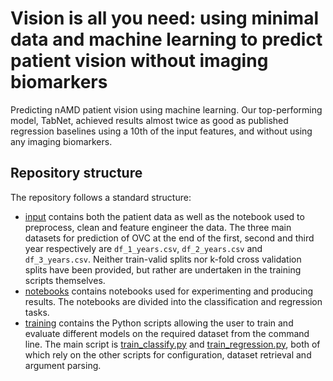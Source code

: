 # Vision is all you need: using minimal data and machine learning to predict patient vision without imaging biomarkers
Predicting nAMD patient vision using machine learning. Our top-performing model, TabNet, achieved results almost twice as good as published regression baselines using a 10th of the input features, and without using any imaging biomarkers.

## Repository structure
The repository follows a standard structure:
* [input](https://github.com/charlieoneill11/predicting_vision_paper/tree/main/input) contains both the patient data as well as the notebook used to preprocess, clean and feature engineer the data. The three main datasets for prediction of OVC at the end of the first, second and third year respectively are `df_1_years.csv`, `df_2_years.csv` and `df_3_years.csv`. Neither train-valid splits nor k-fold cross validation splits have been provided, but rather are undertaken in the training scripts themselves.
* [notebooks](https://github.com/charlieoneill11/diabeticretinopathy/tree/main/notebooks) contains notebooks used for experimenting and producing results. The notebooks are divided into the classification and regression tasks.
* [training](https://github.com/charlieoneill11/predicting_vision_paper/tree/main/training) contains the Python scripts allowing the user to train and evaluate different models on the required dataset from the command line. The main script is [train_classify.py](https://github.com/charlieoneill11/predicting_vision_paper/blob/main/training/train_classify.py) and [train_regression.py](https://github.com/charlieoneill11/predicting_vision_paper/blob/main/training/train_regression.py), both of which rely on the other scripts for configuration, dataset retrieval and argument parsing.
